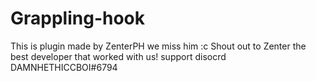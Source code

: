 # Grappling-hook
This is plugin made by ZenterPH we miss him :c Shout out to Zenter the best developer that worked with us! support disocrd DAMNHETHICCBOI#6794

